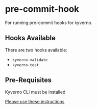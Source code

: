 # pre-commit-hook

For running pre-commit hooks for kyverno.

## Hooks Available

There are two hooks available:

* `kyverno-validate`
* `kyverno-test`

## Pre-Requisites

Kyverno CLI must be installed

[Please use these instructions](https://kyverno.io/docs/kyverno-cli/)
